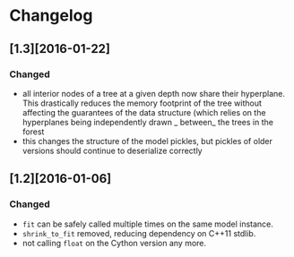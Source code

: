 # Changelog

## [1.3][2016-01-22]
### Changed
- all interior nodes of a tree at a given depth now share their hyperplane. This drastically reduces the memory footprint
  of the tree without affecting the guarantees of the data structure (which relies on the hyperplanes being independently drawn
_ between_ the trees in the forest
- this changes the structure of the model pickles, but pickles of older versions should continue to deserialize correctly

## [1.2][2016-01-06]
### Changed
- `fit` can be safely called multiple times on the same model instance.
- `shrink_to_fit` removed, reducing dependency on C++11 stdlib.
- not calling `float` on the Cython version any more.

